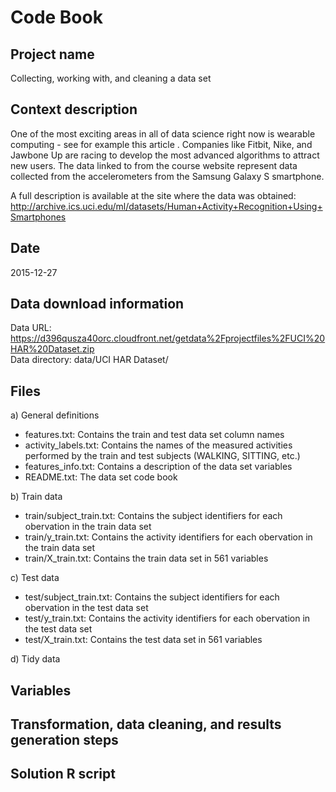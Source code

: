 # Code Book

## Project name
Collecting, working with, and cleaning a data set  

## Context description
One of the most exciting areas in all of data science right now is wearable computing - see for example this article . Companies like Fitbit, Nike, and Jawbone Up are racing to develop the most advanced algorithms to attract new users. The data linked to from the course website represent data collected from the accelerometers from the Samsung Galaxy S smartphone.  
  
A full description is available at the site where the data was obtained:  
http://archive.ics.uci.edu/ml/datasets/Human+Activity+Recognition+Using+Smartphones  

## Date
2015-12-27  

## Data download information
Data URL: https://d396qusza40orc.cloudfront.net/getdata%2Fprojectfiles%2FUCI%20HAR%20Dataset.zip  
Data directory: data/UCI HAR Dataset/

## Files
a) General definitions
  * features.txt: Contains the train and test data set column names
  * activity_labels.txt: Contains the names of the measured activities performed by the train and test subjects (WALKING, SITTING, etc.)
  * features_info.txt: Contains a description of the data set variables
  * README.txt: The data set code book

b) Train data  
  * train/subject_train.txt: Contains the subject identifiers for each obervation in the train data set  
  * train/y_train.txt: Contains the activity identifiers for each obervation in the train data set  
  * train/X_train.txt: Contains the train data set in 561 variables  

c) Test data  
  * test/subject_train.txt: Contains the subject identifiers for each obervation in the test data set  
  * test/y_train.txt: Contains the activity identifiers for each obervation in the test data set  
  * test/X_train.txt: Contains the test data set in 561 variables  
  
d) Tidy data

## Variables

## Transformation, data cleaning, and results generation steps

## Solution R script
